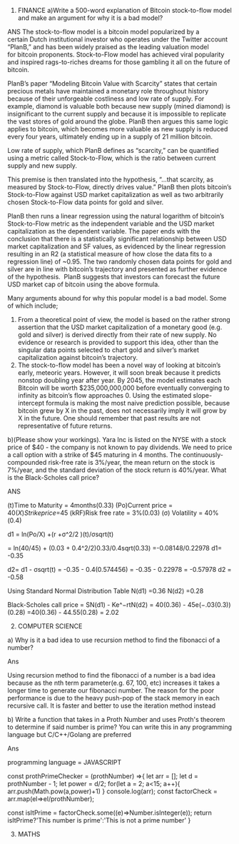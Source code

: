 1. FINANCE
a)Write a 500-word explanation of Bitcoin stock-to-flow model and make an argument for why it is a bad model?

ANS
The stock-to-flow model is a bitcoin model popularized by a certain Dutch institutional investor who operates under the Twitter account “PlanB,” and has been widely praised as the leading valuation model for bitcoin proponents. Stock-to-Flow model has achieved viral popularity and inspired rags-to-riches dreams for those gambling it all on the future of bitcoin. 

PlanB’s paper “Modeling Bitcoin Value with Scarcity” states that certain precious metals have maintained a monetary role throughout history because of their unforgeable costliness and low rate of supply. For example, diamond is valuable both because new supply (mined diamond) is insignificant to the current supply and because it is impossible to replicate the vast stores of gold around the globe. PlanB then argues this same logic applies to bitcoin, which becomes more valuable as new supply is reduced every four years, ultimately ending up in a supply of 21 million bitcoin. 

Low rate of supply, which PlanB defines as “scarcity,” can be quantified using a metric called Stock-to-Flow, which is the ratio between current supply and new supply.

This premise is then translated into the hypothesis, “…that scarcity, as measured by Stock-to-Flow, directly drives value.” PlanB then plots bitcoin’s Stock-to-Flow against USD market capitalization as well as two arbitrarily chosen Stock-to-Flow data points for gold and silver.

PlanB then runs a linear regression using the natural logarithm of bitcoin’s Stock-to-Flow metric as the independent variable and the USD market capitalization as the dependent variable. The paper ends with the conclusion that there is a statistically significant relationship between USD market capitalization and SF values, as evidenced by the linear regression resulting in an R2 (a statistical measure of how close the data fits to a regression line) of ~0.95. The two randomly chosen data points for gold and silver are in line with bitcoin’s trajectory and presented as further evidence of the hypothesis. 
PlanB suggests that investors can forecast the future USD market cap of bitcoin using the above formula. 


Many arguments abound for why this popular model is a bad model. Some of which include;

1.	From a theoretical point of view, the model is based on the rather strong assertion that the USD market capitalization of a monetary good (e.g. gold and silver) is derived directly from their rate of new supply. No evidence or research is provided to support this idea, other than the singular data points selected to chart gold and silver’s market capitalization against bitcoin’s trajectory. 
   2. The stock-to-flow model has been a novel way of looking at bitcoin’s early, meteoric years. However, it will soon break because it predicts nonstop doubling year after year. By 2045, the model estimates each Bitcoin will be worth $235,000,000,000 before eventually converging to infinity as bitcoin’s flow approaches 0. Using the estimated slope-intercept formula is making the most naive prediction possible, because bitcoin grew by X in the 
past, does not necessarily imply it will grow by X in the future. One should remember that past results are not representative of future returns.


b)(Please show your workings). Yara Inc is listed on the NYSE with a stock price of $40 - the company is not known to pay dividends. We need to price a call option with a strike of $45 maturing in 4 months. The continuously-compounded risk-free rate is 3%/year, the mean return on the stock is 7%/year, and the standard deviation of the stock return is 40%/year. What is the Black-Scholes call price?

ANS

(t)Time to Maturity = 4months(0.33)
(Po)Current price = $40
(X)Strike price =$45
(kRF)Risk free rate = 3%(0.03)
(σ) Volatility = 40%(0.4)


d1 = ln(Po/X) +(r +σ^2/2 )(t)/σsqrt(t)

= ln(40/45) + (0.03 + 0.4^2/2)0.33/0.4sqrt(0.33)
=-0.08148/0.22978
d1= -0.35 

d2= d1 - σsqrt(t)
    = -0.35 - 0.4(0.574456)
    = -0.35 - 0.22978
    = -0.57978
d2 = -0.58

Using Standard Normal Distribution Table
N(d1) =0.36
N(d2) =0.28

Black-Scholes call price = SN(d1) - Ke^−rtN(d2)
                                         = 40(0.36) - 45e(−.03(0.3))(0.28)
					=40(0.36) - 44.55(0.28)
					= 2.02


2. COMPUTER SCIENCE

a) Why is it a bad idea to use recursion method to find the fibonacci of a number?  

Ans

Using recursion method to find the fibonacci of a number is a bad idea because as the nth term  parameter(e.g. 67, 100, etc) increases  it takes a longer time to generate our fibonacci number. The reason for the poor performance is due to the heavy push-pop of the stack memory in each recursive call. It is faster and better to use the iteration method instead

b) Write a function that takes in a Proth Number and uses Proth's theorem to determine if said number is prime? You can write this in any programming language but C/C++/Golang are preferred

Ans

programming language = JAVASCRIPT

const prothPrimeChecker = (prothNumber) =>{
	let arr = [];
	let d = prothNumber - 1;
	let power = d/2;
	for(let a = 2; a<15; a++){
		arr.push(Math.pow(a,power)+1)
	}
	console.log(arr);
	const factorCheck = arr.map(el=>el/prothNumber);
	
   const isItPrime = factorCheck.some((e)=>Number.isInteger(e));
	return isItPrime?'This number is prime':'This is not a prime number'
}

3. MATHS
